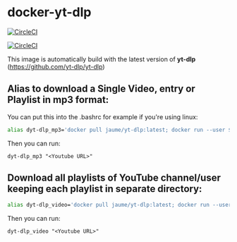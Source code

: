 # docker-yt-dlp

[![CircleCI](https://dl.circleci.com/status-badge/img/gh/jaumepb/sync-docker-yt-dlp/tree/main.svg?style=svg)](https://dl.circleci.com/status-badge/redirect/gh/jaumepb/sync-docker-yt-dlp/tree/main)

[![CircleCI](https://dl.circleci.com/insights-snapshot/gh/jaumepb/sync-docker-yt-dlp/main/build-deploy/badge.svg?window=30d)](https://app.circleci.com/insights/github/jaumepb/sync-docker-yt-dlp/workflows/build-deploy/overview?branch=main&reporting-window=last-30-days&insights-snapshot=true)

This image is automatically build with the latest version of **yt-dlp** (https://github.com/yt-dlp/yt-dlp)

## Alias to download a Single Video, entry or Playlist in mp3 format:

You can put this into the .bashrc for example if you're using linux:

```sh
alias dyt-dlp_mp3='docker pull jaume/yt-dlp:latest; docker run --user $UID:$GID --rm -v "$(pwd)":/download jaume/yt-dlp -o "%(playlist)s/%(playlist_index)s - %(title)s.%(ext)s" --extract-audio --audio-format mp3 --audio-quality 0 '
```

Then you can run:
```
dyt-dlp_mp3 "<Youtube URL>"
```

## Download all playlists of YouTube channel/user keeping each playlist in separate directory:

```sh
alias dyt-dlp_video='docker pull jaume/yt-dlp:latest; docker run --user $UID:$GID --rm -v "$(pwd)":/download jaume/yt-dlp -o "%(uploader)s/%(playlist)s/%(playlist_index)s - %(title)s.%(ext)s" '
```

Then you can run:
```
dyt-dlp_video "<Youtube URL>"
```
